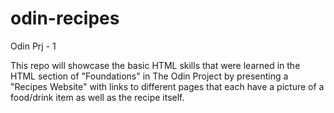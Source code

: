 # odin-recipes
Odin Prj - 1

This repo will showcase the basic HTML skills that were learned in the HTML section of "Foundations" in The Odin Project by presenting a "Recipes Website" with 
links to different pages that each have a picture of a food/drink item as well as the recipe itself.

 
